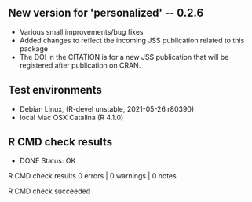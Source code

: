 ## New version for 'personalized' -- 0.2.6

* Various small improvements/bug fixes
* Added changes to reflect the incoming JSS publication related to this package
* The DOI in the CITATION is for a new JSS publication that will be registered after
publication on CRAN.

## Test environments

* Debian Linux, (R-devel unstable, 2021-05-26 r80390)
* local Mac OSX Catalina (R 4.1.0)

## R CMD check results

* DONE
Status: OK



R CMD check results
0 errors | 0 warnings | 0 notes

R CMD check succeeded
